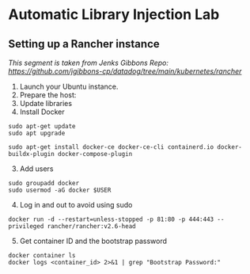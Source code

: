 # Automatic Library Injection Lab

## Setting up a Rancher instance

_This segment is taken from Jenks Gibbons Repo: https://github.com/jgibbons-cp/datadog/tree/main/kubernetes/rancher_


1. Launch your Ubuntu instance.
2. Prepare the host:
  1. Update libraries
  2. Install Docker



```shell
sudo apt-get update
sudo apt upgrade
```

```shell
sudo apt-get install docker-ce docker-ce-cli containerd.io docker-buildx-plugin docker-compose-plugin
```
  3. Add users
```shell
sudo groupadd docker  
sudo usermod -aG docker $USER  
```
  4. Log in and out to avoid using sudo
```shell
docker run -d --restart=unless-stopped -p 81:80 -p 444:443 --privileged rancher/rancher:v2.6-head  

```
  5. Get container ID and the bootstrap password
```shell
docker container ls
docker logs <container_id> 2>&1 | grep "Bootstrap Password:"

```